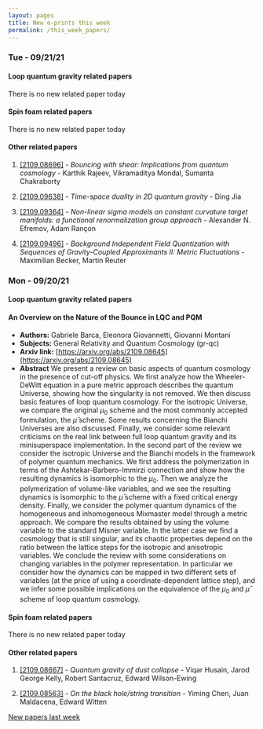 ```yaml
---
layout: pages
title: New e-prints this week
permalink: /this_week_papers/
---
```




### Tue - 09/21/21

#### Loop quantum gravity related papers

There is no new related paper today 

#### Spin foam related papers

There is no new related paper today 



#### Other related papers

1. [[2109.08696]](https://arxiv.org/abs/2109.08696) - *Bouncing with shear: Implications from quantum cosmology* - Karthik Rajeev, Vikramaditya Mondal, Sumanta Chakraborty

1. [[2109.09638]](https://arxiv.org/abs/2109.09638) - *Time-space duality in 2D quantum gravity* - Ding Jia

1. [[2109.09364]](https://arxiv.org/abs/2109.09364) - *Non-linear sigma models on constant curvature target manifolds: a  functional renormalization group approach* - Alexander N. Efremov, Adam Rançon

1. [[2109.09496]](https://arxiv.org/abs/2109.09496) - *Background Independent Field Quantization with Sequences of  Gravity-Coupled Approximants II: Metric Fluctuations* - Maximilian Becker, Martin Reuter



### Mon - 09/20/21

#### Loop quantum gravity related papers

#### **An Overview on the Nature of the Bounce in LQC and PQM**
 - **Authors:** Gabriele Barca, Eleonora Giovannetti, Giovanni Montani
 - **Subjects:** General Relativity and Quantum Cosmology (gr-qc)
 - **Arxiv link:** [https://arxiv.org/abs/2109.08645](https://arxiv.org/abs/2109.08645)
 - **Abstract**
 We present a review on basic aspects of quantum cosmology in the presence of cut-off physics. We first analyze how the Wheeler-DeWitt equation in a pure metric approach describes the quantum Universe, showing how the singularity is not removed. We then discuss basic features of loop quantum cosmology. For the isotropic Universe, we compare the original $\mu_0$ scheme and the most commonly accepted formulation, the $\bar{\mu}$ scheme. Some results concerning the Bianchi Universes are also discussed. Finally, we consider some relevant criticisms on the real link between full loop quantum gravity and its minisuperspace implementation. In the second part of the review we consider the isotropic Universe and the Bianchi models in the framework of polymer quantum mechanics. We first address the polymerization in terms of the Ashtekar-Barbero-Immirzi connection and show how the resulting dynamics is isomorphic to the $\mu_0$. Then we analyze the polymerization of volume-like variables, and we see the resulting dynamics is isomorphic to the $\bar{\mu}$ scheme with a fixed critical energy density. Finally, we consider the polymer quantum dynamics of the homogeneous and inhomogeneous Mixmaster model through a metric approach. We compare the results obtained by using the volume variable to the standard Misner variable. In the latter case we find a cosmology that is still singular, and its chaotic properties depend on the ratio between the lattice steps for the isotropic and anisotropic variables. We conclude the review with some considerations on changing variables in the polymer representation. In particular we consider how the dynamics can be mapped in two different sets of variables (at the price of using a coordinate-dependent lattice step), and we infer some possible implications on the equivalence of the $\mu_0$ and $\bar{\mu}$ scheme of loop quantum cosmology. 

#### Spin foam related papers

There is no new related paper today 



#### Other related papers

1. [[2109.08667]](https://arxiv.org/abs/2109.08667) - *Quantum gravity of dust collapse* - Viqar Husain, Jarod George Kelly, Robert Santacruz, Edward Wilson-Ewing

1. [[2109.08563]](https://arxiv.org/abs/2109.08563) - *On the black hole/string transition* - Yiming Chen, Juan Maldacena, Edward Witten






[New papers last week]({{site.url}}/archived/weekly/pre-print/2021/09/20/archived_weekly_papers.html)